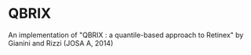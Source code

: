 # QBRIX
An implementation of "QBRIX : a quantile-based approach to Retinex" by Gianini and Rizzi (JOSA A, 2014) 
